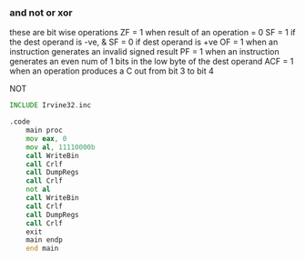 ### and not or xor 

 these are bit wise operations
 ZF = 1 when result of an operation = 0
 SF = 1 if the dest operand is -ve, & SF = 0 if dest operand is +ve
 OF = 1 when an instruction generates an invalid signed result
 PF = 1 when an instruction generates an even num of 1 bits in the low byte of the dest operand
 ACF = 1 when an operation produces a C out from bit 3 to bit 4

 NOT
```asm
INCLUDE Irvine32.inc

.code
	main proc
	mov eax, 0
	mov al, 11110000b
	call WriteBin
	call Crlf
	call DumpRegs
	call Crlf
	not al	    
	call WriteBin
	call Crlf
	call DumpRegs
	call Crlf
	exit
	main endp
	end main
```
